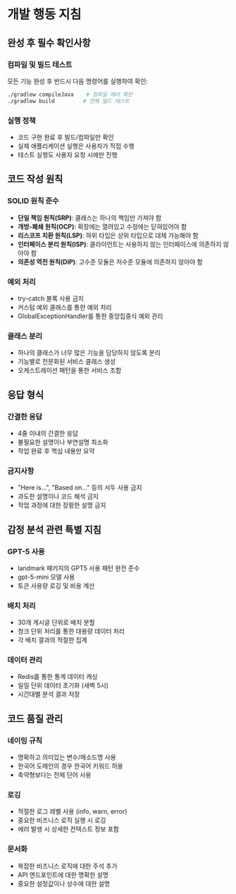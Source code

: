 # 개발 행동 지침

## 완성 후 필수 확인사항

### 컴파일 및 빌드 테스트
모든 기능 완성 후 반드시 다음 명령어를 실행하여 확인:

```bash
./gradlew compileJava    # 컴파일 에러 확인
./gradlew build         # 전체 빌드 테스트
```

### 실행 정책
- 코드 구현 완료 후 빌드/컴파일만 확인
- 실제 애플리케이션 실행은 사용자가 직접 수행
- 테스트 실행도 사용자 요청 시에만 진행

## 코드 작성 원칙

### SOLID 원칙 준수
- **단일 책임 원칙(SRP)**: 클래스는 하나의 책임만 가져야 함
- **개방-폐쇄 원칙(OCP)**: 확장에는 열려있고 수정에는 닫혀있어야 함
- **리스코프 치환 원칙(LSP)**: 하위 타입은 상위 타입으로 대체 가능해야 함
- **인터페이스 분리 원칙(ISP)**: 클라이언트는 사용하지 않는 인터페이스에 의존하지 않아야 함
- **의존성 역전 원칙(DIP)**: 고수준 모듈은 저수준 모듈에 의존하지 않아야 함

### 예외 처리
- try-catch 블록 사용 금지
- 커스텀 예외 클래스를 통한 예외 처리
- GlobalExceptionHandler를 통한 중앙집중식 예외 관리

### 클래스 분리
- 하나의 클래스가 너무 많은 기능을 담당하지 않도록 분리
- 기능별로 전문화된 서비스 클래스 생성
- 오케스트레이션 패턴을 통한 서비스 조합

## 응답 형식

### 간결한 응답
- 4줄 이내의 간결한 응답
- 불필요한 설명이나 부연설명 최소화
- 작업 완료 후 핵심 내용만 요약

### 금지사항
- "Here is...", "Based on..." 등의 서두 사용 금지
- 과도한 설명이나 코드 해석 금지
- 작업 과정에 대한 장황한 설명 금지

## 감정 분석 관련 특별 지침

### GPT-5 사용
- landmark 패키지의 GPT5 사용 패턴 완전 준수
- gpt-5-mini 모델 사용
- 토큰 사용량 로깅 및 비용 계산

### 배치 처리
- 30개 게시글 단위로 배치 분할
- 청크 단위 처리를 통한 대용량 데이터 처리
- 각 배치 결과의 적절한 집계

### 데이터 관리
- Redis를 통한 통계 데이터 캐싱
- 일일 단위 데이터 초기화 (새벽 5시)
- 시간대별 분석 결과 저장

## 코드 품질 관리

### 네이밍 규칙
- 명확하고 의미있는 변수/메소드명 사용
- 한국어 도메인의 경우 한국어 키워드 허용
- 축약형보다는 전체 단어 사용

### 로깅
- 적절한 로그 레벨 사용 (info, warn, error)
- 중요한 비즈니스 로직 실행 시 로깅
- 에러 발생 시 상세한 컨텍스트 정보 포함

### 문서화
- 복잡한 비즈니스 로직에 대한 주석 추가
- API 엔드포인트에 대한 명확한 설명
- 중요한 설정값이나 상수에 대한 설명